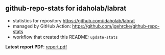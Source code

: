 ## github-repo-stats for idaholab/labrat

- statistics for repository https://github.com/idaholab/labrat
- managed by GitHub Action: https://github.com/jgehrcke/github-repo-stats
- workflow that created this README: `update-stats`

**Latest report PDF**: [report.pdf](https://github.com/idaholab/repository-statistics/raw/main/idaholab/labrat/latest-report/report.pdf)

